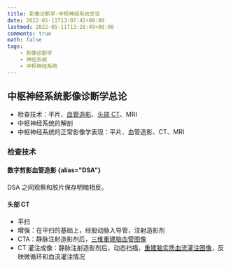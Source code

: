 ```yaml
---
title: 影像诊断学-中枢神经系统总论
date: 2022-05-11T13:07:45+08:00
lastmod: 2022-05-11T13:28:49+08:00
comments: true
math: false
tags:
    - 影像诊断学
    - 神经系统
    - 中枢神经系统
---
```


## 中枢神经系统影像诊断学总论

- 检查技术：平片、[血管造影](#数字剪影血管造影)、[头部 CT](#头部-ct)、MRI
- 中枢神经系统的解剖
- 中枢神经系统的正常影像学表现：平片、血管造影、CT、MRI

### 检查技术

#### 数字剪影血管造影 {alias="DSA"}

DSA 之间观察和胶片保存明暗相反。

#### 头部 CT

- 平扫
- 增强：在平扫的基础上，经股动脉入导管，注射造影剂
- CTA：静脉注射造影剂后，<ins>三维重建脑血管图像</ins>
- CT 灌注成像：静脉注射造影剂后，动态扫描，<ins>重建脑实质血流灌注图像</ins>，反映微循环和血流灌注情况

#### 
